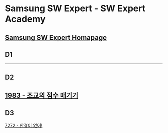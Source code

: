 # Samsung SW Expert - SW Expert Academy
[Samsung SW Expert Homapage](https://www.swexpertacademy.com)
-------------------------------------------
## D1
-------------------------------------------
## D2
[1983 - 조교의 점수 매기기](https://github.com/kh030728/SW-expert-academy-study-storage/blob/master/kkh/1983/README.md)
-------------------------------------------
## D3
[7272 - 안경이 없어!](https://github.com/kh030728/SW-expert-academy-study-storage/blob/master/kkh/7272/README.md)
